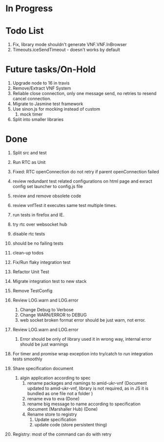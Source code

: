 # In Progress


# Todo List
1. Fix, library mode shouldn't generate VNF.VNF.InBrowser
2. Timeouts.iceSendTimeout - doesn't works by default


# Future tasks/On-Hold
1. Upgrade node to 16 in travis
1. Remove/Extract VNF System
1. Reliable close connection, only one message send, no retries to resend cancel connection.
1. Migrate to Jasmine test framework 
1. Use sinon.js for mocking instead of custom
   1. mock timer
1. Split into smaller libraries 

# Done
1. Split src and test
1. Run RTC as Unit
1. Fixed: RTC openConnection do not retry if parent openConnection failed
1. review redundant test related configurations on html page and exract config set  launcher to config.js file
1. review and remove obsolete code
1. review vnfTest it executes same test multiple times.
1. run tests in firefox and IE.
1. try rtc over websocket hub
1. disable rtc tests
1. should be no failing tests
1. clean-up todos
1. Fix/Run flaky integration test
1. Refactor Unit Test
1. Migrate integration test to new stack
1. Remove TestConfig

1. Review LOG.warn and LOG.error
    1. Change Debug to Verbose
    1. Change WARN/ERROR to DEBUG
    1. web socket broken format error should be just warn, not error.
1. Review LOG.warn and LOG.error
    1. Error should be only of library used it in wrong way, internal error should be just warnings
1. For timer and promise wrap exception into try/catch to run integration tests smoothly
1. Share specification document
   1. algin application according to spec
        1. rename packages and namings to amid-ukr-vnf (Document updated to amid-ukr-vnf, library is not required, as in JS it is bundled as one file not a folder )
        1. rename eva to eva (Done)
        1. rename big message to name according to specification document (Marshaller Hub) (Done)
        1. Rename store to registry
            1. Update specification 
            1. update code (store persistent thing)
1. Registry: most of the command can do with retry